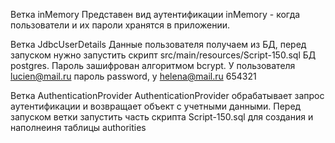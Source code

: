 
Ветка inMemory 
Представен вид аутентификации inMemory - когда пользователи и их пароли хранятся в приложении.

Ветка JdbcUserDetails 
Данные пользователя получаем из БД, перед запуском нужно запустить скрипт src/main/resources/Script-150.sql БД postgres. Пароль зашифрован aлгоритмом bcrypt.
У пользователя lucien@mail.ru пароль password, y helena@mail.ru 654321

Ветка AuthenticationProvider 
AuthenticationProvider обрабатывает запрос аутентификации и возвращает объект с учетными данными.
Перед запуском ветки запустить часть скрипта Script-150.sql для создания и наполнеиня таблицы authorities